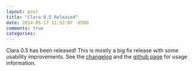 ```yaml
---
layout: post
title: "Clara 0.5 Released"
date: 2014-05-17 11:52:07 -0500
comments: true
categories: 
---
```


Clara 0.5 has been released! This is mostly a big fix release with some usability improvements. See the [changelog](https://github.com/rbrush/clara-rules/blob/master/CHANGELOG.md) and the [github page](https://github.com/rbrush/clara-rules) for usage information.